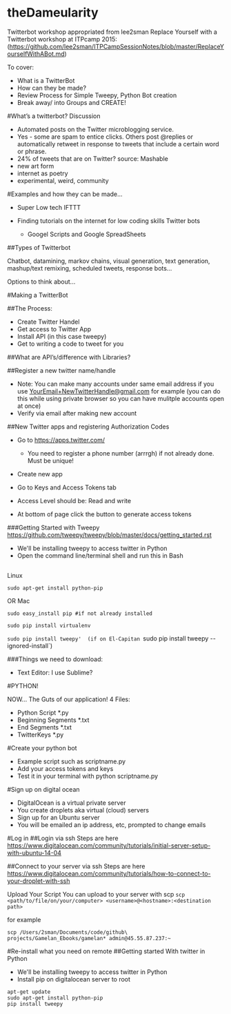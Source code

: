 # theDameularity
Twitterbot workshop appropriated from lee2sman Replace Yourself with a Twitterbot workshop at ITPcamp 2015: (https://github.com/lee2sman/ITPCampSessionNotes/blob/master/ReplaceYourselfWithABot.md)

To cover:

- What is a TwitterBot
- How can they be made?
- Review Process for Simple Tweepy, Python Bot creation
- Break away/ into Groups and CREATE!

#What’s a twitterbot? Discussion

- Automated posts on the Twitter microblogging service.
- Yes - some are spam to entice clicks. Others post @replies or automatically retweet in response to tweets that include a certain word or phrase.
- 24% of tweets that are on Twitter? source: Mashable
- new art form
- internet as poetry
- experimental, weird, community

#Examples and how they can be made...

- Super Low tech IFTTT
- Finding tutorials on the internet for low coding skills Twitter bots

    - Googel Scripts and Google SpreadSheets

##Types of Twitterbot

Chatbot, datamining, markov chains, visual generation, text generation, mashup/text remixing, scheduled tweets, response bots…

Options to think about...

#Making a TwitterBot

##The Process:

- Create Twitter Handel
- Get access to Twitter App
- Install API (in this case tweepy)
- Get to writing a code to tweet for you

##What are API’s/difference with Libraries?

##Register a new twitter name/handle

- Note: You can make many accounts under same email address if you use YourEmail+NewTwitterHandle@gmail.com for example (you can do this while using private browser so you can have mulitple accounts open at once)
- Verify via email after making new account

##New Twitter apps and registering Authorization Codes

- Go to https://apps.twitter.com/

    - You need to register a phone number (arrrgh) if not already done. Must be unique!
- Create new app
- Go to Keys and Access Tokens tab
- Access Level should be: Read and write
- At bottom of page click the button to generate access tokens

###Getting Started with Tweepy https://github.com/tweepy/tweepy/blob/master/docs/getting_started.rst

- We'll be installing tweepy to access twitter in Python
- Open the command line/terminal shell and run this in Bash

##

Linux

`sudo apt-get install python-pip`

OR
Mac

`sudo easy_install pip #if not already installed`

`sudo pip install virtualenv`

`sudo pip install tweepy' 
(if on El-Capitan `sudo pip install tweepy --ignored-install`)


###Things we need to download:

- Text Editor: I use Sublime?

#PYTHON!

 NOW… The Guts of our application! 4 Files:

- Python Script *.py
- Beginning Segments *.txt
- End Segments *.txt
- TwitterKeys *.py

#Create your python bot
- Example script such as scriptname.py
- Add your access tokens and keys
- Test it in your terminal with python scriptname.py

#Sign up on digital ocean
- DigitalOcean is a virtual private server
- You create droplets aka virtual (cloud) servers
- Sign up for an Ubuntu server
- You will be emailed an ip address, etc, prompted to change emails

#Log in
##Login via ssh 
Steps are here https://www.digitalocean.com/community/tutorials/initial-server-setup-with-ubuntu-14-04

##Connect to your server via ssh
Steps are here https://www.digitalocean.com/community/tutorials/how-to-connect-to-your-droplet-with-ssh

Upload Your Script
You can upload to your server with scp
`scp <path/to/file/on/your/computer> <username>@<hostname>:<destination path>`

for example

`scp /Users/2sman/Documents/code/github\ projects/Gamelan_Ebooks/gamelan* admin@45.55.87.237:~`

#Re-install what you need on remote
##Getting started With twitter in Python

- We'll be installing tweepy to access twitter in Python
- Install pip on digitalocean server to root
```
apt-get update
sudo apt-get install python-pip
pip install tweepy
```
